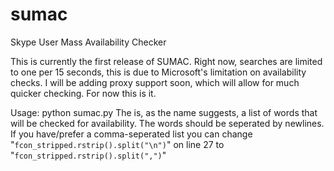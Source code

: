 sumac
=====

Skype User Mass Availability Checker

This is currently the first release of SUMAC.
Right now, searches are limited to one per 15 seconds, this is due to Microsoft's limitation on availability checks.
I will be adding proxy support soon, which will allow for much quicker checking. For now this is it.

Usage: python sumac.py <wordlist>
The <wordlist> is, as the name suggests, a list of words that will be checked for availability.
The words should be seperated by newlines.
If you have/prefer a comma-seperated list you can change "`fcon_stripped.rstrip().split("\n")`" on line 27 to "`fcon_stripped.rstrip().split(",")`"
